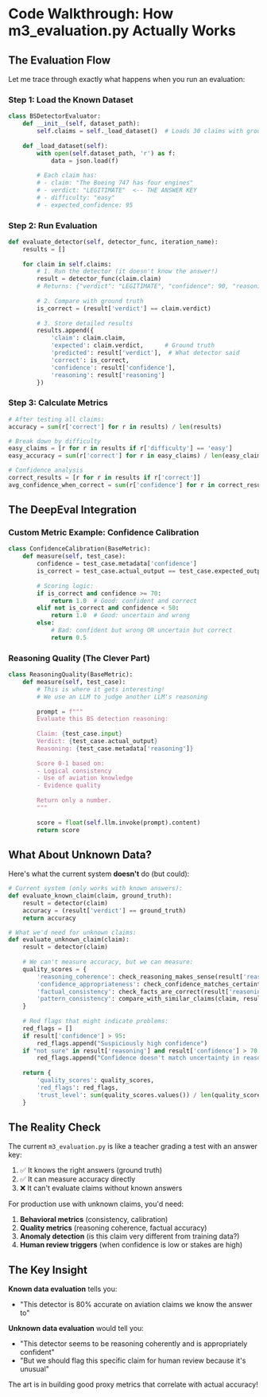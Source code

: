 # Code Walkthrough: How m3_evaluation.py Actually Works

## The Evaluation Flow

Let me trace through exactly what happens when you run an evaluation:

### Step 1: Load the Known Dataset

```python
class BSDetectorEvaluator:
    def __init__(self, dataset_path):
        self.claims = self._load_dataset()  # Loads 30 claims with ground truth
        
    def _load_dataset(self):
        with open(self.dataset_path, 'r') as f:
            data = json.load(f)
        
        # Each claim has:
        # - claim: "The Boeing 747 has four engines"
        # - verdict: "LEGITIMATE"  <-- THE ANSWER KEY
        # - difficulty: "easy"
        # - expected_confidence: 95
```

### Step 2: Run Evaluation

```python
def evaluate_detector(self, detector_func, iteration_name):
    results = []
    
    for claim in self.claims:
        # 1. Run the detector (it doesn't know the answer!)
        result = detector_func(claim.claim)
        # Returns: {"verdict": "LEGITIMATE", "confidence": 90, "reasoning": "..."}
        
        # 2. Compare with ground truth
        is_correct = (result['verdict'] == claim.verdict)
        
        # 3. Store detailed results
        results.append({
            'claim': claim.claim,
            'expected': claim.verdict,      # Ground truth
            'predicted': result['verdict'],  # What detector said
            'correct': is_correct,
            'confidence': result['confidence'],
            'reasoning': result['reasoning']
        })
```

### Step 3: Calculate Metrics

```python
# After testing all claims:
accuracy = sum(r['correct'] for r in results) / len(results)

# Break down by difficulty
easy_claims = [r for r in results if r['difficulty'] == 'easy']
easy_accuracy = sum(r['correct'] for r in easy_claims) / len(easy_claims)

# Confidence analysis
correct_results = [r for r in results if r['correct']]
avg_confidence_when_correct = sum(r['confidence'] for r in correct_results) / len(correct_results)
```

## The DeepEval Integration

### Custom Metric Example: Confidence Calibration

```python
class ConfidenceCalibration(BaseMetric):
    def measure(self, test_case):
        confidence = test_case.metadata['confidence']
        is_correct = test_case.actual_output == test_case.expected_output
        
        # Scoring logic:
        if is_correct and confidence >= 70:
            return 1.0  # Good: confident and correct
        elif not is_correct and confidence < 50:
            return 1.0  # Good: uncertain and wrong
        else:
            # Bad: confident but wrong OR uncertain but correct
            return 0.5
```

### Reasoning Quality (The Clever Part)

```python
class ReasoningQuality(BaseMetric):
    def measure(self, test_case):
        # This is where it gets interesting!
        # We use an LLM to judge another LLM's reasoning
        
        prompt = f"""
        Evaluate this BS detection reasoning:
        
        Claim: {test_case.input}
        Verdict: {test_case.actual_output}
        Reasoning: {test_case.metadata['reasoning']}
        
        Score 0-1 based on:
        - Logical consistency
        - Use of aviation knowledge
        - Evidence quality
        
        Return only a number.
        """
        
        score = float(self.llm.invoke(prompt).content)
        return score
```

## What About Unknown Data?

Here's what the current system **doesn't** do (but could):

```python
# Current system (only works with known answers):
def evaluate_known_claim(claim, ground_truth):
    result = detector(claim)
    accuracy = (result['verdict'] == ground_truth)
    return accuracy

# What we'd need for unknown claims:
def evaluate_unknown_claim(claim):
    result = detector(claim)
    
    # We can't measure accuracy, but we can measure:
    quality_scores = {
        'reasoning_coherence': check_reasoning_makes_sense(result['reasoning']),
        'confidence_appropriateness': check_confidence_matches_certainty(result),
        'factual_consistency': check_facts_are_correct(result['reasoning']),
        'pattern_consistency': compare_with_similar_claims(claim, result)
    }
    
    # Red flags that might indicate problems:
    red_flags = []
    if result['confidence'] > 95:
        red_flags.append("Suspiciously high confidence")
    if "not sure" in result['reasoning'] and result['confidence'] > 70:
        red_flags.append("Confidence doesn't match uncertainty in reasoning")
    
    return {
        'quality_scores': quality_scores,
        'red_flags': red_flags,
        'trust_level': sum(quality_scores.values()) / len(quality_scores)
    }
```

## The Reality Check

The current `m3_evaluation.py` is like a teacher grading a test with an answer key:
1. ✅ It knows the right answers (ground truth)
2. ✅ It can measure accuracy directly
3. ❌ It can't evaluate claims without known answers

For production use with unknown claims, you'd need:
1. **Behavioral metrics** (consistency, calibration)
2. **Quality metrics** (reasoning coherence, factual accuracy)
3. **Anomaly detection** (is this claim very different from training data?)
4. **Human review triggers** (when confidence is low or stakes are high)

## The Key Insight

**Known data evaluation** tells you:
- "This detector is 80% accurate on aviation claims we know the answer to"

**Unknown data evaluation** would tell you:
- "This detector seems to be reasoning coherently and is appropriately confident"
- "But we should flag this specific claim for human review because it's unusual"

The art is in building good proxy metrics that correlate with actual accuracy!